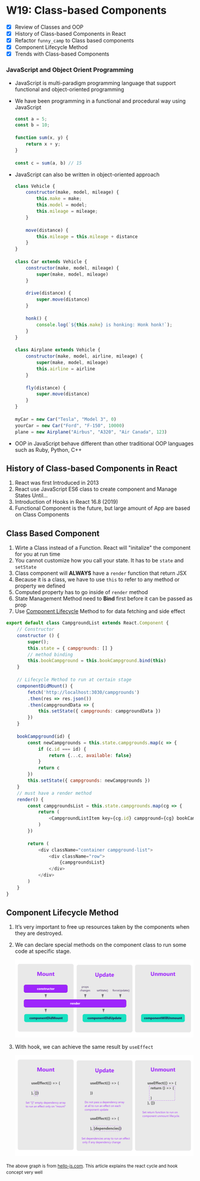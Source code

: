 # W19: Class-based Components

- [x] Review of Classes and OOP
- [x] History of Class-based Components in React
- [x] Refactor `funny_camp` to Class based components
- [x] Component Lifecycle Method
- [x] Trends with Class-based Components

### JavaScript and Object Orient Programming
* JavaScript is multi-paradigm programming language that support functional and object-oriented programming
* We have been programming in a functional and procedural way using JavaScript
    
    ```js
    const a = 5;
    const b = 10;

    function sum(x, y) {
        return x + y;
    }

    const c = sum(a, b) // 15
    ```

* JavaScript can also be written in object-oriented approach

    ```js
    class Vehicle {
        constructor(make, model, mileage) {
            this.make = make;
            this.model = model;
            this.mileage = mileage;
        }

        move(distance) {
            this.mileage = this.mileage + distance
        }
    }

    class Car extends Vehicle {
        constructor(make, model, mileage) {
            super(make, model, mileage)
        }

        drive(distance) {
            super.move(distance)
        }

        honk() {
            console.log(`${this.make} is honking: Honk honk!`);
        }
    }

    class Airplane extends Vehicle {
        constructor(make, model, airline, mileage) {
            super(make, model, mileage)
            this.airline = airline
        }

        fly(distance) {
            super.move(distance)
        }
    }

    myCar = new Car("Tesla", "Model 3", 0)
    yourCar = new Car("Ford", "F-150", 10000)
    plane = new Airplane("Airbus", "A320", "Air Canada", 123)

    ```

* OOP in JavaScript behave different than other traditional OOP languages such as Ruby, Python, C++

## History of Class-based Components in React
1. React was first Introduced in 2013
2. React use JavaScript ES6 class to create component and Manage States Until...
3. Introduction of Hooks in React 16.8 (2019)
4. Functional Component is the future, but large amount of App are based on Class Components

## Class Based Component
1. Wirte a Class instead of a Function. React will "initalize" the component for you at run time
2. You cannot customize how you call your state. It has to be `state` and `setState`
3. Class component will **ALWAYS** have a `render` function that return JSX
4. Because it is a class, we have to use `this` to refer to any method or property we defined
5. Computed property has to go inside of `render` method
6. State Management Method need to **Bind** first before it can be passed as prop
7. Use [Component Lifecycle](#component-lifecycle-method) Method to for data fetching and side effect

```js
export default class CampgroundList extends React.Component {
    // Constructor
    constructor () {
        super();
        this.state = { campgrounds: [] }
        // method binding
        this.bookCampground = this.bookCampground.bind(this)
    }

    // Lifecycle Method to run at certain stage
    componentDidMount() {
        fetch('http://localhost:3030/campgrounds')
        .then(res => res.json())
        .then(campgroundData => {
            this.setState({ campgrounds: campgroundData })
        })
    }

    bookCampground(id) {
        const newCampgrounds = this.state.campgrounds.map(c => {
            if (c.id === id) {
                return {...c, available: false}
            }
            return c
        })
        this.setState({ campgrounds: newCampgrounds })
    }
    // must have a render method
    render() {
        const campgroundsList = this.state.campgrounds.map(cg => {
            return (
                <CampgroundListItem key={cg.id} campground={cg} bookCampground={this.bookCampground} />
            )
        })

        return (
            <div className="container campground-list">
                <div className="row">
                    {campgroundsList}
                </div>
            </div>
        )
    }
}
```

## Component Lifecycle Method
1. It’s very important to free up resources taken by the components when they are destroyed. 
2. We can declare special methods on the component class to run some code at specific stage.

    ![Lifecycle Method](./images/lifecycle.png)

3. With hook, we can achieve the same result by `useEffect`

    ![Lifecycle vs Hook](./images/hooks_lifecycle.png)

<small>The above graph is from [hello-js.com](https://hello-js.com/articles/react-class-and-hooks-lifecycle-explained/). This article explains the react cycle and hook concept very well</small>
